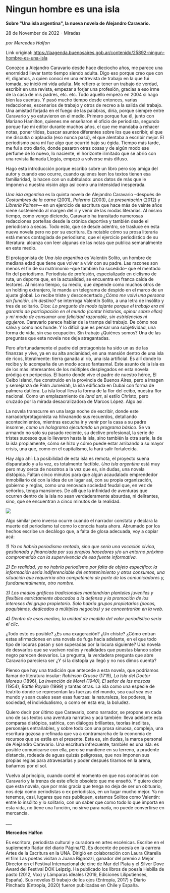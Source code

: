 # Ningun hombre es una isla

**Sobre "Una isla argentina", la nueva novela de Alejandro Caravario.**

28 de November de 2022 - Miradas

_por Mercedes Halfon_

Link original: https://laagenda.buenosaires.gob.ar/contenido/25892-ningun-hombre-es-una-isla



Conozco a Alejandro Caravario desde hace dieciocho años, me parece una enormidad llevar tanto tiempo siendo adulta. Digo eso porque creo que con él, digamos, a quien conocí en una entrevista de trabajo en la que fui tomada, se inició mi vida adulta. Me refiero a: tener un trabajo de verdad, escribir en una revista, empezar a forjar una profesión, gracias a eso irme de la casa de mis padres, etc. etc. Todo aquello empezó en 2004 si hago bien las cuentas. Y pasó mucho tiempo desde entonces, varias redacciones, escenarios de trabajo y otros de recreo a la salida del trabajo. Una amistad forjada en el fuego de las palabras, diría, porque siempre entre Caravario y yo estuvieron en el medio. Primero porque fue él, junto con Mariano Hamilton, quienes me enseñaron el oficio de periodista, segundo porque fue mi editor durante muchos años, el que me mandaba a rehacer notas, poner tildes, buscar asuntos diferentes sobre los que escribir, el que me discutía o aplaudía (eso nunca pasó), el que alentaba a escribir mejor. El periodismo para mí fue algo que ocurrió bajo su égida. Tiempo más tarde, me fui a otro diario, donde pasaron otras cosas y de algún modo ese perfume de lo nuevo, lo naciente, el horizonte ilimitado que se abrió con una revista llamada Llegás, empezó a volverse más difuso.




Hago esta introducción porque escribo sobre un libro pero soy amiga del autor y cuando eso ocurre, cuando quienes leen los textos tienen esa familiaridad, lo hacen con un subtitulado: unos datos de más que le imponen a nuestra visión algo así como una intensidad inesperada.




*Una isla argentina* es la quinta novela de Alejandro Caravario –después de *Costumbres de la carne* (2001), *Palermo* (2003), *La presentación* (2012) y *Librería Palmer*— en un ejercicio de escritura que hace más de veinte años viene sosteniendo al margen del ir y venir de las modas literarias. Al mismo tiempo, como vengo diciendo, Caravario ha transitado numerosas redacciones porteñas desde la crónica deportiva y también desde el periodismo a secas. Todo esto, que sé desde adentro, se trasluce en esta nueva novela pero no por su escritura. Es notable cómo su prosa literaria está menos contagiada de periodismo, que el ejercicio periodístico de su literatura: alcanza con leer algunas de las notas que publica semanalmente en este medio.




El protagonista de *Una isla argentina* es Valentín Solito, un hombre de mediana edad que tiene que volver a vivir con su padre. Las razones son menos el fin de su matrimonio –que también ha sucedido– que el mentado fin del periodismo. Periodista de profesión, especializado en ciclismo de ruta, un deporte que, en la actualidad, se encuentra en franca caída de lectores. Al mismo tiempo, su medio, que depende como muchos otros de un holding extranjero, le manda un telegrama de despido en el marco de un ajuste global. Lo recibe triste y desconcertado *¿Cómo me volví una persona sin función, sin destino?* se interroga Valentín Solito, a una letra de insólito y tres de solitario. Dice: *Lo pregunto de modo tajante porque el trabajo era mi garantía de participación en el mundo (contar historias, opinar sobre ellas) y mi modo de consumar una felicidad razonable, sin estridencias ni agujeros.* Caravario parece hablar de la trampa del trabajo. De cómo nos salva y como nos hunde. Y lo difícil que es pensar una subjetividad, una forma de vida, sin esa ocupación. Sin trabajo ¿Quiénes somos? Una de las preguntas que esta novela nos deja atragantadas.




Pero afortunadamente el padre del protagonista ha sido un as de las finanzas y vive, ya en su alta ancianidad, en una mansión dentro de una isla de ricos, literalmente: tierra ganada al río, una isla artificial. Es allí donde lo recibe y lo acompaña de un modo acaso fantasmal. Este asunto de la isla es de los más interesantes de los múltiples desplegados en esta novela pródiga en peripecias. El barrio donde vive el padre de nuestro héroe, El Ceibo Island, fue construido en la provincia de Buenos Aires, pero a imagen y semejanza de Palm Jumeirah, la isla edificada en Dubai con forma de palmera datilera. La isla local lleva la forma de la flor del ceibo, nuestra flor nacional. Como un emplazamiento de *land art*, al estilo Christo, pero cruzado por la mirada desacralizadora de Marcos López. Algo así.




La novela transcurre en una larga noche de escribir, donde este narrador/protagonista va hilvanando sus recuerdos, detallando acontecimientos, mientras escucha ir y venir por la casa a su padre insomne, *como un holograma ejecutando un programa básico*. Se va armando no solo su pasado reciente, su declive profesional, la serie de tristes sucesos que lo llevaron hasta la isla, sino también la otra serie, la de la isla propiamente, cómo se hizo y cómo puede estar arribando a su mayor crisis, una que, como en el capitalismo, la hará salir fortalecida.




Hay algo ahí: La posibilidad de esta isla es remota, el proyecto suena disparatado y a la vez, es totalmente factible. *Una isla argentina* está muy pero muy cerca de nosotros a la vez que es, sin dudas, una novela distópica. Faltan cinco minutos para que algún acaudalado emprendedor inmobiliario dé con la idea de un lugar así, con su propia organización, gobierno y reglas, como una renovada sociedad feudal que, en vez de señoríos, tenga mansiones. De allí que la infinidad de aventuras que ocurren dentro de la isla no sean verdaderamente absurdas, ni delirantes, sino, que se encuentran a cinco minutos de la realidad.




![](https://cdn.feater.me/files/images/696475/888c3c2c-cd8e-4cef-8a5b-f2bee724eea3.jpeg)




Algo similar pero inverso ocurre cuando el narrador constata y declara la muerte del periodismo tal como lo conocía hasta ahora. Abrumado por los hechos escribe un decálogo que, a falta de glosa adecuada, voy a copiar acá:




*1) Ya no habría periodismo rentado, sino que sería una vocación cívica, gestionada y financiada por sus propios hacedores y/o un entorno próximo comprometido con la supervivencia de esa fuente informativa.*




*2) En realidad, ya no habría periodismo por falta de objeto específico: la información sería indiferenciable del entretenimiento y otros consumos, una situación que requeriría otra competencia de parte de los comunicadores y, fundamentalmente, otro nombre.*




*3) Los medios gráficos tradicionales mantendrían planteles juveniles y flexibles estrictamente abocados a la defensa y la promoción de los intereses del grupo propietario. Solo habría grupos propietarios (pocos, poquísimos, dedicados a múltiples negocios) y se concentrarían en la web.*




*4) Dentro de esos medios, la unidad de medida del valor periodístico sería el clic.*




¿Todo esto es posible? ¿Es una exageración? ¿Un chiste? ¿Cómo entran estas afirmaciones en una novela de fuga hacia adelante, en el que todo tipo de locuras pasan y son superadas por la locura siguiente? Una novela de desvaríos que se vuelven reales y realidades que puestas blanco sobre negro parecen desvaríos. La pregunta, la verdadera pregunta que abre Caravario pareciera ser ¿Y si la distopía ya llegó y no nos dimos cuenta?




Pienso que hay una tradición que antecede a esta novela, que podríamos llamar de literatura insular: *Robinson Crusoe* (1719), *La Isla del Doctor Moreau* (1896), *La invención de Morel (1940),* *El señor de las moscas* (1954), *Battle Royale* (1999) y tantas otras. La isla como una especie de teatrito donde se representan las fuerzas del mundo, sea cual sea ese mundo y sean cuales sean esas fuerzas: la naturaleza, los poderes, la sociedad, el individualismo, o como en esta era, la boludez.




Quiero decir por último que Caravario, como narrador, se propone en cada uno de sus textos una aventura narrativa y acá también: lleva adelante esta comparsa distópica, satírica, con diálogos brillantes, teorías insólitas, personajes entrañables, y sobre todo con una prosa sinuosa, compleja, una escritura gozosa y refinada que va a contramarcha de la economía de recursos que se estila en el presente. Esta es, sin dudas, la marca personal de Alejandro Caravario. Una escritura infrecuente, también es una isla: es posible comunicarse con ella, pero se mantiene en su terreno, a prudente distancia, rodeada de aguas quizás peligrosas, que nos imponen sus propias reglas para atravesarlas y poder después tirarnos en la arena, bañarnos por el sol.




Vuelvo al principio, cuando conté el momento en que nos conocimos con Caravario y la trenza de este oficio obsoleto que me enseñó. Y quiero decir que esta novela, que por más gracia que tenga no deja de ser un obituario, nos deja como periodistas o ex periodistas, en un lugar mucho mejor. Ya no tenemos, casi, lugares que nos publiquen, estamos Solitos como Valentín: entre lo insólito y lo solitario, con un saber que como todo lo que importa en esta vida, no tiene una función, no sirve para nada, no puede convertirse en mercancía.




\_\_\_




**Mercedes Halfon**




Es escritora, periodista cultural y curadora en artes escénicas. Escribe en el suplemento Radar del diario Página/12. Es docente de poesía en la carrera Artes de la Escritura en la UNA. Dirigió en colaboración con Laura Citarella el film Las poetas visitan a Juana Bignozzi, ganador del premio a Mejor Director en el Festival Internacional de cine de Mar del Plata y el Silver Dove Award del Festival DOK Leipzig. Ha publicado los libros de poesía Hebilla de pasto (2012, Vox) y Lámparas ideales (2019, Ediciones Liliputienses, España). Sus novelas El trabajo de los ojos (Entropía, 2017) y Diario Pinchado (Entropía, 2020) fueron publicadas en Chile y España.




